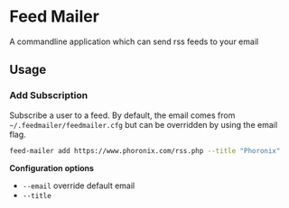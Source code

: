 # Feed Mailer

A commandline application which can send rss feeds to your email

## Usage

### Add Subscription

Subscribe a user to a feed. By default, the email comes from `~/.feedmailer/feedmailer.cfg` but can be overridden by using the email flag.

``` bash
feed-mailer add https://www.phoronix.com/rss.php --title "Phoronix"
```

**Configuration options**

+ `--email` <email> override default email
+ `--title` <title> title of feed
+ `--digest` enable digest of feed instead individual entries. Default is false


### List Subscriptions

Show what feeds users are subscribed to. The numbers listed are the `subscription_id`.

``` bash
feedmailer list
```

``` bash
1. Phoronix -> user@mail.com
```

### List Feeds

Show all feeds that feedmailer knows about. This is useful for commands which require a `feed_id` such as the `refresh` command.

``` bash
feedmailer list-feeds
```

``` bash
1. Phoronix
```

### Remove Subscription

Remove subscription from feedmailer. The id of the subscription can be found using the `list` command.

``` bash
feed-mailer remove <id>
```

### Refresh feeds

Download latest articles for feeds and store them for mailing at some point

**IMPORTANT** This command must be ran regularly in order for the `deliver` command to work otherwise the `deliver` command will never find any articles to deliver

`feed-mailer refresh`

``` bash
feed-mailer refresh <id>
```

### Deliver Emails

``` bash
feed-mailer deliver <id>
```

**Configuration flags**

+ `--pretend` Show which items would be mailed without actually mailing them

## Configuration

When feed-mailer is first ran, it will create a default configuration file in `~/.feedmailer/feedmailer.cfg`. Below is example configuration with default values.

``` ini
[DEFAULT]
# Default email to use for subscriptions.
# This is required when adding a feed unless the `--email` is used
email =

# Enables digest mode for subscription. Instead of sending out articles as
# individual emails, one email is sent containing all new articles found
digest=No

# Host of the smtp server
smtp_host=

# Port to use to connect to the smtp server
smtp_port=25

# Decides whether to use ssl encryption for communicating with the smtp server
smtp_ssl=No

# Determines whether the smtp server requires authentication
smtp_auth=No

# Login credentials to use when the server requires authentication
smtp_user=
smtp_password=
```

## Scheduling

Manually running commands to refresh and deliver feeds is tedious. It's easier to schedule feedmailer commands to run at certain time intervals.

For those on linux systems, `cron` suits our purposes for scheduling time based tasks.

### Adding Cron Jobs

1. Edit cron tasks for current user

    ``` bash
    crontab -e
    ```

2. Add an entry for refreshing feeds. This entry runs the refresh command every 6 hours

    ``` cron
    0 */6 * * *  feedmailer refresh
    ```

3. Also add an entry for delivering emails for a subscription. The entry below would deliver emails at 4am every day.

    ``` cron
    0 4 * * * feedmail deliver 1
    ```
